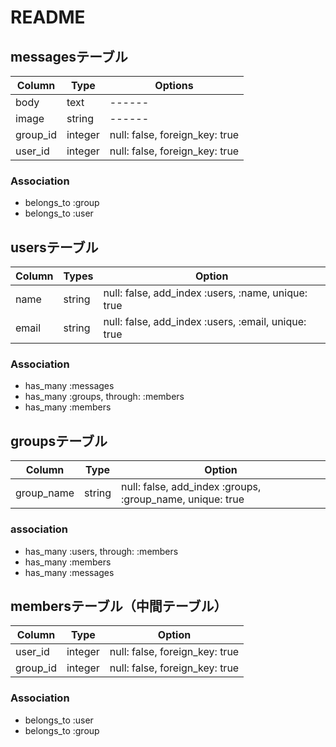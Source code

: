 # README

## messagesテーブル

|Column|Type|Options|
|------|------|------|
|body|text|------|
|image|string|------|
|group_id|integer|null: false, foreign_key: true|
|user_id|integer|null: false, foreign_key: true|

### Association

- belongs_to :group
- belongs_to :user

## usersテーブル

|Column|Types|Option|
|------|------|------|
|name|string|null: false, add_index :users, :name, unique: true|
|email|string|null: false, add_index :users, :email, unique: true|

### Association

- has_many :messages
- has_many :groups, through: :members
- has_many :members

## groupsテーブル

|Column|Type|Option|
|------|------|------|
|group_name|string|null: false, add_index :groups, :group_name, unique: true|

### association

- has_many :users, through: :members
- has_many :members
- has_many :messages

## membersテーブル（中間テーブル）

|Column|Type|Option|
|------|------|------|
|user_id|integer|null: false, foreign_key: true|
|group_id|integer|null: false, foreign_key: true|

### Association
- belongs_to :user
- belongs_to :group

